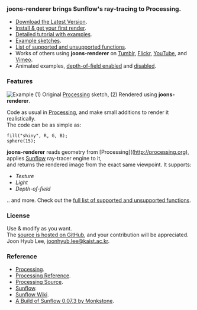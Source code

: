 ### joons-renderer brings Sunflow's ray-tracing to Processing.
* [Download the Latest Version](https://github.com/joonhyublee/joons-renderer/wiki/Download).
* [Install & get your first render](https://github.com/joonhyublee/joons-renderer/wiki/Get-Started).
* [Detailed tutorial with examples](https://github.com/joonhyublee/joons-renderer/wiki/Tutorial).
* [Example sketches](https://github.com/joonhyublee/joons-renderer/wiki/Example-Sketches).
* [List of supported and unsupported functions](https://github.com/joonhyublee/joons-renderer/wiki/Supported-&-Unsupported-Functions).
* Works of others using **joons-renderer** on [Tumblr](http://www.tumblr.com/tagged/joonsrenderer), [Flickr](http://www.flickr.com/search/?q=joons%20renderer), [YouTube](http://www.youtube.com/results?search_query=joonsrenderer), and [Vimeo](http://vimeo.com/search?q=joonsrenderer).
* Animated examples, [depth-of-field enabled](http://www.youtube.com/watch?v=g9GZM1pmrl4) and [disabled](http://www.youtube.com/watch?v=06qPq-v1zZI).

### Features
![Example](https://lh5.googleusercontent.com/-q5MHc8nmGZ4/UcG1pU1fuzI/AAAAAAAACmg/AgsVujT-zcU/w1000-h375-no/Sample.png)
(1) Original [Processing](http://processing.org) sketch, (2) Rendered using **joons-renderer**.

Code as usual in [Processing](http://processing.org), and make small additions to render it realistically.  
The code can be as simple as:

    fill("shiny", R, G, B);
    sphere(15);

**joons-renderer** reads geometry from [Processing]((http://processing.org), applies [Sunflow](http://sunflow.sourceforge.net/index.php?pg=gall) ray-tracer engine to it,  
and returns the rendered image from the exact same viewpoint. It supports:
* _Texture_
* _Light_
* _Depth-of-field_

.. and more. Check out the [full list of supported and unsupported functions](https://github.com/joonhyublee/joons-renderer/wiki/Supported-&-Unsupported-Functions).

### License
Use & modify as you want.  
The [source is hosted on GitHub](https://github.com/joonhyublee/joons-renderer), and your contribution will be appreciated.  
Joon Hyub Lee, joonhyub.lee@kaist.ac.kr.

### Reference
* [Processing](http://processing.org).
* [Processing Reference](http://processing.org/reference/).
* [Processing Source](https://github.com/processing/processing).
* [Sunflow](http://sunflow.sourceforge.net/index.php?pg=gall).
* [Sunflow Wiki](http://sfwiki.geneome.net/index.php5?title=Main_Page).
* [A Build of Sunflow 0.07.3 by Monkstone](https://github.com/monkstone/sunflow).
